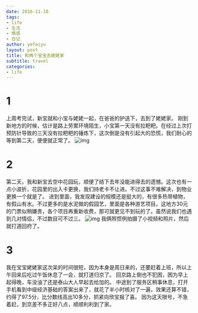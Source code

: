 ```yaml
---
date: 2016-11-10
tags: 
- life
- 生活
- 情感
- 日记
author: yefeiyu
layout: post
title: 和两个宝宝去姥姥家
subtitle: travel
categories: 
- life
---
```



# 1

上周考完试，新宝就和小宝与姥姥一起，在爸爸的护送下，去到了姥姥家。
刚到新地方的时候，估计是路上劳累环境陌生，小宝第一天没有拉粑粑。在经过上次打预防针导致的三天没有拉粑粑的锤炼下，这次倒是没有引起大的恐慌，我们耐心的等到第二天，便便就正常了。
![img](https://yefeiyu.github.io/img/2016/img_2016_11_10__21_33_13.png)


# 2

第二天，我和新宝去空中花园玩，顺便了结下去年没能进得去的遗憾。这次也有一点小波折，花园里的出入卡更换，我们持老卡不让进。不过这事不难解决，到物业更换一个就是了。
进到里面，我发现建设的规模还是挺大的，有很多热带植物，有假山有水。不过更多的是水泥做的假园艺，里面是各种游艺项目。这地方30元的门票似稍嫌贵，各个项目再重新收费，那可就更见不到玩的了。虽然说我们也遇到几对情侣，不过数目可不过三。
![img](https://yefeiyu.github.io/img/2016/img_2016_11_10__21_34_49.png)
我俩照惯例拍摄了小视频和照片，然后就打道回府了。


# 3

我在宝宝姥姥家这次呆的时间很短，因为本身是周日来的，还要赶着上班，所以上午回来后吃过午饭休息了一会，就打道归京了。
回京路上倒也不犯困，困为早上起得晚，车没油了还是泰山大人早起去给加的。
中途到了服务区稍事休息，打开手机看到中级经济基础的答案出来了，就花了半小时核对了一遍，效果还算不错，约得了97.5分，比分数线高出10多分，抓紧向欣宝报了喜。
因为这天限号，不急着赶，到京差不多正好八点，顺顺利利到了家。

